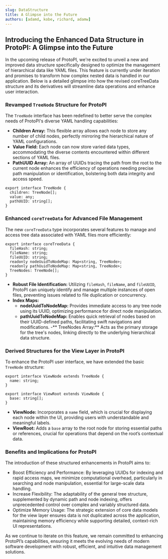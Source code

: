 ```yaml
---
slug: DataStructure
title: A Glimpse into the Future
authors: [adamd, kobe, richard, adamw]
---
```


## Introducing the Enhanced Data Structure in ProtoPI: A Glimpse into the Future
In the upcoming release of ProtoPI, we're excited to unveil a new and improved data structure specifically designed to optimize the management of hierarchical data like YAML files. This feature is currently under iteration and promises to transform how complex nested data is handled in our application. Below is a detailed glimpse into how the revised coreTreeData structure and its derivatives will streamline data operations and enhance user interaction.
<!-- truncate -->
### Revamped `TreeNode` Structure for ProtoPI
The `TreeNode` interface has been redefined to better serve the complex needs of ProtoPI's diverse YAML handling capabilities:
  - **Children Array:** This flexible array allows each node to store any number of child nodes, perfectly mirroring the hierarchical nature of YAML configurations.
  - **Value Field:** Each node can now store varied data types, accommodating the diverse contents encountered within different sections of YAML files.
  - **PathUUID Array:** An array of UUIDs tracing the path from the root to the current node enhances the efficiency of operations needing precise path manipulation or identification, bolstering both data integrity and access speed.
```
export interface TreeNode {
  children: TreeNode[];
  value: any;
  pathUUID: string[];
}
```
### Enhanced `coreTreeData` for Advanced File Management
The new `coreTreeData` type incorporates several features to manage and access tree data associated with YAML files more efficiently:
```
export interface coreTreeData {
  fileHash: string;
  fileName: string;
  fileUUID: string;
  readonly nodeUuidToNodeMap: Map<string, TreeNode>;
  readonly pathUuidToNodeMap: Map<string, TreeNode>;
  TreeNodes: TreeNode[];
}
```
  - **Robust File Identification:** Utilizing `fileHash`, `fileName`, and `fileUUID`, ProtoPI can uniquely identify and manage multiple instances of open files, preventing issues related to file duplication or concurrency.
  - **Index Maps:**
    - **nodeUuidToNodeMap:** Provides immediate access to any tree node using its UUID, optimizing performance for direct node manipulation.
    - **pathUuidToNodeMap:** Enables quick retrieval of nodes based on their UUID-defined paths, facilitating swift navigations and modifications.
  -** TreeNodes Array:** Acts as the primary storage for the tree's nodes, linking directly to the underlying hierarchical data structure.
### Derived Structures for the View Layer in ProtoPI
To enhance the ProtoPI user interface, we have extended the basic `TreeNode` structure:
```
export interface ViewNode extends TreeNode {
  name: string;
}

export interface ViewRoot extends ViewNode {
  base: string[];
}
```
  - **ViewNode:** Incorporates a `name` field, which is crucial for displaying each node within the UI, providing users with understandable and meaningful labels.
  - **ViewRoot:** Adds a `base` array to the root node for storing essential paths or references, crucial for operations that depend on the root’s contextual data.
### Benefits and Implications for ProtoPI
The introduction of these structured enhancements in ProtoPI aims to:
  - Boost Efficiency and Performance: By leveraging UUIDs for indexing and rapid access maps, we minimize computational overhead, particularly in searching and node manipulation, essential for large-scale data handling.
  - Increase Flexibility: The adaptability of the general tree structure, supplemented by dynamic path and node indexing, offers unprecedented control over complex and variably structured data.
  - Optimize Memory Usage: The strategic extension of core data models for the view layer ensures data is not duplicated across the application, maintaining memory efficiency while supporting detailed, context-rich UI representations.

As we continue to iterate on this feature, we remain committed to enhancing ProtoPI’s capabilities, ensuring it meets the evolving needs of modern software development with robust, efficient, and intuitive data management solutions.
